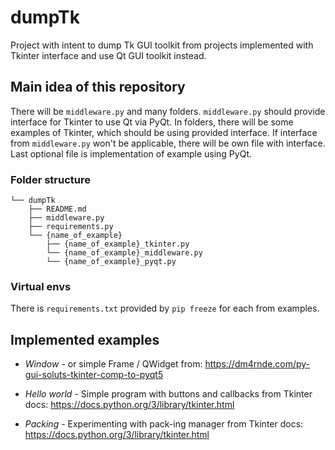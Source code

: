 # dumpTk
Project with intent to dump Tk GUI toolkit from projects implemented with Tkinter interface and use Qt GUI toolkit instead.

## Main idea of this repository
There will be `middleware.py` and many folders. `middleware.py` should provide interface for Tkinter to use Qt via PyQt. In folders, there will be some examples of Tkinter, which should be using provided interface. If interface from `middleware.py` won't be applicable, there will be own file with interface. Last optional file is implementation of example using PyQt.

### Folder structure
```
└── dumpTk
    ├── README.md
    ├── middleware.py
    ├── requirements.py
    └── {name_of_example}
        ├── {name_of_example}_tkinter.py
        └── {name_of_example}_middleware.py
        └── {name_of_example}_pyqt.py
```

### Virtual envs
There is `requirements.txt` provided by `pip freeze` for each from examples.

## Implemented examples
- *Window* - or simple Frame / QWidget from: https://dm4rnde.com/py-gui-soluts-tkinter-comp-to-pyqt5 

- *Hello world* - Simple program with buttons and callbacks from Tkinter docs: https://docs.python.org/3/library/tkinter.html

- *Packing* - Experimenting with pack-ing manager from Tkinter docs: https://docs.python.org/3/library/tkinter.html
